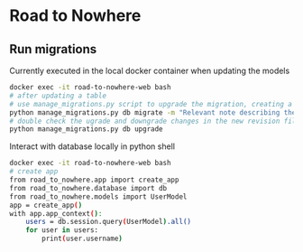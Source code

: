 # Road to Nowhere

## Run migrations

Currently executed in the local docker container when updating the models

```bash
docker exec -it road-to-nowhere-web bash
# after updating a table
# use manage_migrations.py script to upgrade the migration, creating a new migration
python manage_migrations.py db migrate -m "Relevant note describing the schema changes"
# double check the ugrade and downgrade changes in the new revision file created in `migrations/versions`
python manage_migrations.py db upgrade
```


Interact with database locally in python shell
```bash
docker exec -it road-to-nowhere-web bash
# create app
from road_to_nowhere.app import create_app
from road_to_nowhere.database import db
from road_to_nowhere.models import UserModel
app = create_app()
with app.app_context():
    users = db.session.query(UserModel).all()
    for user in users:
        print(user.username)
```
